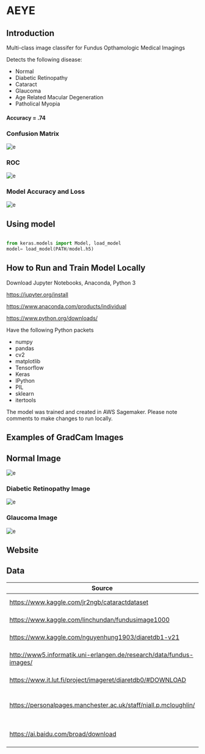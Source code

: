 # AEYE
## Introduction 
Multi-class image classifer for Fundus Opthamologic Medical Imagings

Detects the following disease:
* Normal
* Diabetic Retinopathy 
* Cataract
* Glaucoma
* Age Related Macular Degeneration
* Patholical Myopia
#### Accuracy = .74

### Confusion Matrix 
![e](images/conf_mat.png)

### ROC 
![e](images/roc.png)

### Model Accuracy and Loss
![e](images/acc_loss.png)


## Using model 

```python

from keras.models import Model, load_model
model= load_model(PATH/model.h5)
```

## How to Run and Train Model Locally 

Download Jupyter Notebooks, Anaconda, Python 3 

https://jupyter.org/install

https://www.anaconda.com/products/individual

https://www.python.org/downloads/

Have the following Python packets 
* numpy 
* pandas 
* cv2
* matplotlib
* Tensorflow
* Keras 
* IPython 
* PIL 
* sklearn
* itertools

The model was trained and created in AWS Sagemaker. Please note comments to make changes to run locally. 

## Examples of GradCam Images 

## Normal Image 
![e](GradCam_Examples/Normal.png)

### Diabetic Retinopathy Image
![e](GradCam_Examples/Diabetes.png)

### Glaucoma Image 
![e](GradCam_Examples/Glaucoma.png)


## Website 

## Data

 Source | Diease 
  --- | --- 
 | https://www.kaggle.com/jr2ngb/cataractdataset | Cataracts, Glaucoma |
 | https://www.kaggle.com/linchundan/fundusimage1000 | Myopia, AMD |
 | https://www.kaggle.com/nguyenhung1903/diaretdb1-v21 | Diabetic Retinopathy |
 | http://www5.informatik.uni-erlangen.de/research/data/fundus-images/ | Diabetic Retinopathy, Glaucoma |
 | https://www.it.lut.fi/project/imageret/diaretdb0/#DOWNLOAD | Diabetic Retinopathy |
 | https://personalpages.manchester.ac.uk/staff/niall.p.mcloughlin/ | Glaucoma, Diabetic Retinopathy, AMD|
 | https://ai.baidu.com/broad/download | AMD, Glaucoma, Myopia | 


  
  
  
